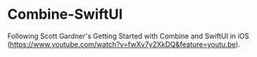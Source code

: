 # Combine-SwiftUI

Following Scott Gardner's Getting Started with Combine and SwiftUI in iOS (https://www.youtube.com/watch?v=fwXv7y2XkDQ&feature=youtu.be).
